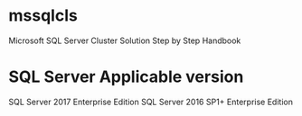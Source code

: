 # mssqlcls
Microsoft SQL Server Cluster Solution Step by Step Handbook

# SQL Server Applicable version
SQL Server 2017 Enterprise Edition
SQL Server 2016 SP1+ Enterprise Edition